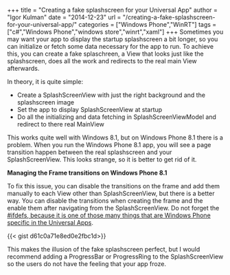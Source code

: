 +++
title = "Creating a fake splashscreen for your Universal App"
author = "Igor Kulman"
date = "2014-12-23"
url = "/creating-a-fake-splashscreen-for-your-universal-app/"
categories = ["Windows Phone","WinRT"]
tags = ["c#","Windows Phone","windows store","winrt","xaml"]
+++
Sometimes you may want your app to display the startup splashscreen a bit longer, so you can initialize or fetch some data necessary for the app to run. To achieve this, you can create a fake splaschreen, a View that looks just like the splashscreen, does all the work and redirects to the real main View afterwards. 

In theory, it is quite simple:

  * Create a SplashScreenView with just the right background and the splashscreen image
  * Set the app to display SplashScreenView at startup
  * Do all the initializing and data fetching in SplashScreenViewModel and redirect to there real MainView

This works quite well with Windows 8.1, but on Windows Phone 8.1 there is a problem. When you run the Windows Phone 8.1 app, you will see a page transition happen between the real splashscreen and your SplashScreenView. This looks strange, so it is better to get rid of it. 

<!--more-->

**Managing the Frame transitions on Windows Phone 8.1**

To fix this issue, you can disable the transitions on the frame and add them manually to each View other than SplashScreenView, but there is a better way. You can disable the transitions when creating the frame and the enable them after navigating from the SplashScreenView. Do not forget the [#ifdefs, because it is one of those many things that are Windows Phone specific in the Universal Apps][1].

{{< gist d61c0a71e8ed0e2fbc1d>}}

This makes the illusion of the fake splashscreen perfect, but I would recommend adding a ProgressBar or ProgressRing to the SplashScreenView so the users do not have the feeling that your app froze.

 [1]: http://blog.kulman.sk/why-universal-apps-as-not-as-universal-as-you-may-think/ "Why Universal Apps as not as universal as you may think"
